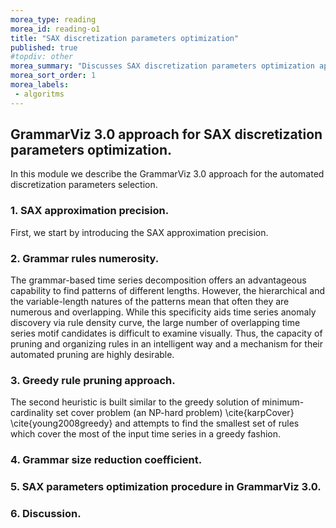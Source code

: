 ```yaml
---
morea_type: reading
morea_id: reading-o1
title: "SAX discretization parameters optimization"
published: true
#topdiv: other
morea_summary: "Discusses SAX discretization parameters optimization approach implemented in GrammarViz 3.0."
morea_sort_order: 1
morea_labels:
 - algoritms
---
```


## GrammarViz 3.0 approach for SAX discretization parameters optimization.
In this module we describe the GrammarViz 3.0 approach for the automated discretization parameters selection.

### 1. SAX approximation precision.
First, we start by introducing the SAX approximation precision.

### 2. Grammar rules numerosity.
The grammar-based time series decomposition offers an advantageous capability to find patterns of different lengths. However, the hierarchical and the variable-length natures of the patterns mean that often they are numerous and overlapping. While this specificity aids time series anomaly discovery via rule density curve, the large number of overlapping time series motif candidates is difficult to examine visually. Thus, the capacity of pruning and organizing rules in an intelligent way and a mechanism for their automated pruning are highly desirable. 

### 3. Greedy rule pruning approach.
The second heuristic is built similar to the greedy solution of minimum-cardinality set cover problem (an NP-hard problem) \cite{karpCover} \cite{young2008greedy} and attempts to find the smallest set of rules which cover the most of the input time series in a greedy fashion.


### 4. Grammar size reduction coefficient.

### 5. SAX parameters optimization procedure in GrammarViz 3.0.

### 6. Discussion.
